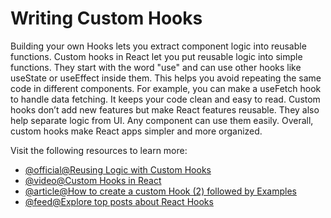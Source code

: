 # Writing Custom Hooks

Building your own Hooks lets you extract component logic into reusable functions.
Custom hooks in React let you put reusable logic into simple functions. They start with the word "use" and can use other hooks like useState or useEffect inside them. This helps you avoid repeating the same code in different components. For example, you can make a useFetch hook to handle data fetching. It keeps your code clean and easy to read. Custom hooks don’t add new features but make React features reusable. They also help separate logic from UI. Any component can use them easily. Overall, custom hooks make React apps simpler and more organized.



Visit the following resources to learn more:

- [@official@Reusing Logic with Custom Hooks](https://react.dev/learn/reusing-logic-with-custom-hooks)
- [@video@Custom Hooks in React](https://www.youtube.com/watch?v=I2Bgi0Qcdvc)
- [@article@How to create a custom Hook (2) followed by Examples](https://www.robinwieruch.de/react-custom-hook/)
- [@feed@Explore top posts about React Hooks](https://app.daily.dev/tags/react-hooks?ref=roadmapsh)
